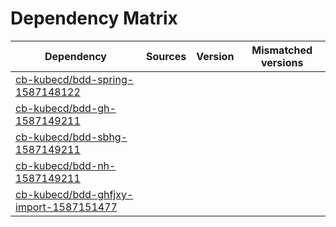 # Dependency Matrix

Dependency | Sources | Version | Mismatched versions
---------- | ------- | ------- | -------------------
[cb-kubecd/bdd-spring-1587148122](https://github.com/cb-kubecd/bdd-spring-1587148122.git) |  | []() | 
[cb-kubecd/bdd-gh-1587149211](https://github.com/cb-kubecd/bdd-gh-1587149211.git) |  | []() | 
[cb-kubecd/bdd-sbhg-1587149211](https://github.com/cb-kubecd/bdd-sbhg-1587149211.git) |  | []() | 
[cb-kubecd/bdd-nh-1587149211](https://github.com/cb-kubecd/bdd-nh-1587149211.git) |  | []() | 
[cb-kubecd/bdd-ghfjxy-import-1587151477](https://github.com/cb-kubecd/bdd-ghfjxy-import-1587151477.git) |  | []() | 
